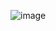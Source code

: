 ![image](https://github.com/eduleoncio/portfolio-alura/assets/132500546/ae990804-830c-4fa3-bc73-7f16107d4d38)
